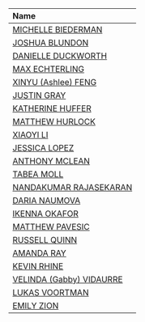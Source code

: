 |        Name      |
|:------------------|
| [MICHELLE BIEDERMAN](https://github.com/Mbiederman/qbb2017-answers) |
| [JOSHUA BLUNDON](https://github.com/JBlundon/qbb2017-answers) |
| [DANIELLE DUCKWORTH](https://github.com/dannyhduckworth/qbb2017-answers) |
| [MAX ECHTERLING](https://github.com/maxechterling/qbb2017-answers) |
| [XINYU (Ashlee) FENG](https://github.com/ashleefeng/qbb2017-answers) |
| [JUSTIN GRAY](https://github.com/justingray4117/qbb2017-answers) |
| [KATHERINE HUFFER](https://github.com/kehuffer/qbb2017-answers) |
| [MATTHEW HURLOCK](https://github.com/mehurlock/qbb2017-answers) |
| [XIAOYI LI](https://github.com/xiaoyii/qbb2017-answers) |
| [JESSICA LOPEZ](https://github.com/jlopez43/qbb2017-answers) |
| [ANTHONY MCLEAN](https://github.com/AnMcLean/qbb2017-answers) |
| [TABEA MOLL](https://github.com/tabeamoll/qbb2017-answers) |
| [NANDAKUMAR RAJASEKARAN](https://github.com/NandakumarRajasekaran/qbb2017-answers) |
| [DARIA NAUMOVA](https://github.com/dnaumova/qbb2017-answers) |
| [IKENNA OKAFOR](https://github.com/iokafor1/qbb2017-answers) |
| [MATTHEW PAVESIC](https://github.com/mpavesic/qbb2017-answers) |
| [RUSSELL QUINN](https://github.com/qruss91/qbb2017-answers) |
| [AMANDA RAY](https://github.com/aray20/qbb2017-answers) |
| [KEVIN RHINE](https://github.com/kevinrhine/qbb2017-answers) |
| [VELINDA (Gabby) VIDAURRE](https://github.com/vgvidaurre/qbb2017-answer) |
| [LUKAS VOORTMAN](https://github.com/lvoortman/qbb2017-answers) |
| [EMILY ZION](https://github.com/ehzion/qbb2017-answers) |
